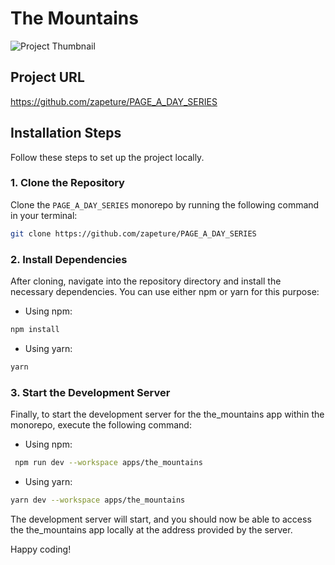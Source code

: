 # The Mountains

![Project Thumbnail](https://cdn.sanity.io/images/lwfqdm3j/production/a7af5ce6f34049a5a2ef566d9192276a03b9b23b-1750x742.png?fit=max&auto=format)

## Project URL

https://github.com/zapeture/PAGE_A_DAY_SERIES

## Installation Steps

Follow these steps to set up the project locally.

### 1. Clone the Repository

Clone the `PAGE_A_DAY_SERIES` monorepo by running the following command in your terminal:

```bash
git clone https://github.com/zapeture/PAGE_A_DAY_SERIES
```

### 2. Install Dependencies

After cloning, navigate into the repository directory and install the necessary dependencies. You can use either npm or yarn for this purpose:

- Using npm:

```bash
npm install
```

- Using yarn:

```bash
yarn
```

### 3. Start the Development Server

Finally, to start the development server for the the_mountains app within the monorepo, execute the following command:

- Using npm:

```bash
 npm run dev --workspace apps/the_mountains
```

- Using yarn:

```bash
yarn dev --workspace apps/the_mountains
```

The development server will start, and you should now be able to access the the_mountains app locally at the address provided by the server.

Happy coding!
